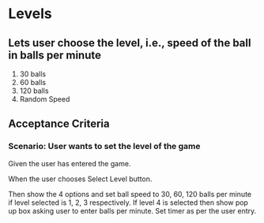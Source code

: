 # Levels

## Lets user choose the level, i.e., speed of the ball in balls per minute

1. 30 balls
2. 60 balls
3. 120 balls
4. Random Speed

## Acceptance Criteria

### Scenario: User wants to set the level of the game

  Given the user has entered the game.

  When the user chooses Select Level button.

  Then show the 4 options and set ball speed to 30, 60, 120
  balls per minute if level selected is 1, 2, 3 respectively.
  If level 4 is selected then show pop up box asking
  user to enter balls per minute. Set timer as
  per the user entry.
